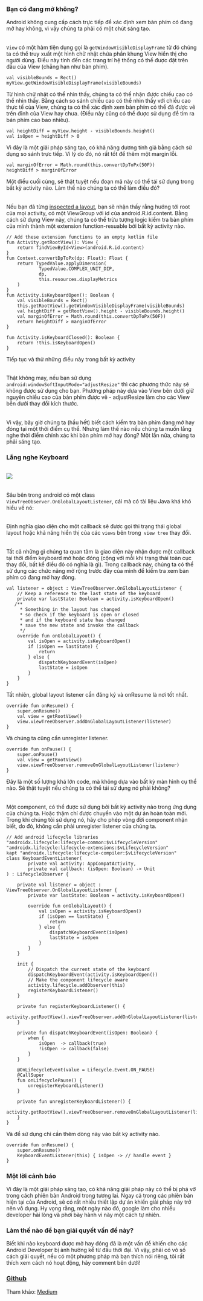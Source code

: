 ### Bạn có đang mở không?
Android không cung cấp cách trực tiếp để xác định xem bàn phím có đang mở hay không, vì vậy chúng ta phải có một chút sáng tạo.
######
`View` có một hàm tiện dụng gọi là `getWindowVisibleDisplayFrame` từ đó chúng ta có thể truy xuất một hình chữ nhật chứa phần khung View hiển thị cho người dùng. Điều này tính đến các trang trí hệ thống có thể được đặt trên đầu của View (chẳng hạn như bàn phím).

```
val visibleBounds = Rect()
myView.getWindowVisibleDisplayFrame(visibleBounds)
```

Từ hình chữ nhật có thể nhìn thấy, chúng ta có thể nhận được chiều cao có thể nhìn thấy. Bằng cách so sánh chiều cao có thể nhìn thấy với chiều cao thực tế của View, chúng ta có thể xác định xem bàn phím có thể đã được vẽ trên đỉnh của View hay chưa. (Điều này cũng có thể được sử dụng để tìm ra bán phím cao bao nhiêu).
```
val heightDiff = myView.height - visibleBounds.height()
val isOpen = heightDiff > 0
```
Vì đây là một giải pháp sáng tạo, có khả năng dương tính giả bằng cách sử dụng so sánh trực tiếp. Vì lý do đó, nó rất tốt để thêm một margin lỗi.
```
val marginOfError = Math.round(this.convertDpToPx(50F))
heightDiff > marginOfError
```
Một điều cuối cùng, sẽ thật tuyệt nếu đoạn mã này có thể tái sử dụng trong bất kỳ activity nào. Làm thế nào chúng ta có thể làm điều đó?
######
Nếu bạn đã từng [inspected a layout](https://developer.android.com/studio/debug/layout-inspector), bạn sẽ nhận thấy rằng hướng tới root của mọi activity, có một ViewGroup với id của android.R.id.content. Bằng cách sử dụng View này, chúng ta có thể trừu tượng logic kiểm tra bàn phím của mình thành một extension function-resuable bởi bất kỳ activity nào.
```
// Add these extension functions to an empty kotlin file
fun Activity.getRootView(): View {
    return findViewById<View>(android.R.id.content)
}
fun Context.convertDpToPx(dp: Float): Float {
    return TypedValue.applyDimension(
            TypedValue.COMPLEX_UNIT_DIP, 
            dp, 
            this.resources.displayMetrics
    )
}
fun Activity.isKeyboardOpen(): Boolean {
    val visibleBounds = Rect()
    this.getRootView().getWindowVisibleDisplayFrame(visibleBounds)
    val heightDiff = getRootView().height - visibleBounds.height()
    val marginOfError = Math.round(this.convertDpToPx(50F))
    return heightDiff > marginOfError
}

fun Activity.isKeyboardClosed(): Boolean {
    return !this.isKeyboardOpen()
}
```

Tiếp tục và thử những điều này trong bất kỳ activity
######
Thật không may, nếu bạn sử dụng `android:windowSoftInputMode="adjustResize"` thì các phương thức này sẽ không được sử dụng cho bạn. Phương pháp này dựa vào View bên dưới giữ nguyên chiều cao của bàn phím được vẽ - adjustResize làm cho các View bên dưới thay đổi kích thước.
######
Vì vậy, bây giờ chúng ta (hầu hết) biết cách kiểm tra bàn phím đang mở hay đóng tại một thời điểm cụ thể. Nhưng làm thế nào nếu chúng ta muốn lắng nghe thời điểm chính xác khi bàn phím mở hay đóng? Một lần nữa, chúng ta phải sáng tạo.
###

### Lắng nghe Keyboard
######
![](https://images.viblo.asia/ecfad2a8-c840-4f34-8fb0-7b3069e470b7.png)
######
Sâu bên trong android có một class `ViewTreeObserver.OnGlobalLayoutListener`, cái mà có tài liệu Java khá khó hiểu về nó:
######
Định nghĩa giao diện cho một callback sẽ được gọi thi trạng thái global layout hoặc khả năng hiển thị của các `views` bên trong` view tree` thay đổi.
######
Tất cả những gì chúng ta quan tâm là giao diện này nhận được một callback tại thời điểm keyboard mở hoặc đóng (cộng với mỗi khi trạng thái toàn cục thay đổi, bất kể điều đó có nghĩa là gì). Trong callback này, chúng ta có thể sử dụng các chức năng mở rộng trước đây của mình để kiểm tra xem bàn phím có đang mở hay đóng.

```
val listener = object : ViewTreeObserver.OnGlobalLayoutListener {
    // Keep a reference to the last state of the keyboard
    private var lastState: Boolean = activity.isKeyboardOpen()
   /** 
     * Something in the layout has changed
     * so check if the keyboard is open or closed
     * and if the keyboard state has changed
     * save the new state and invoke the callback
     */  
    override fun onGlobalLayout() {
        val isOpen = activity.isKeyboardOpen()
        if (isOpen == lastState) {
            return
        } else {
            dispatchKeyboardEvent(isOpen)
            lastState = isOpen
        }
    }
}
```
Tất nhiên, global layout listener cần đăng ký và onResume là nơi tốt nhất.
```
override fun onResume() {
    super.onResume()
    val view = getRootView()
    view.viewTreeObserver.addOnGlobalLayoutListener(listener)
}
```
Và chúng ta cũng cần unregister listener.

```
override fun onPause() {
    super.onPause()
    val view = getRootView()
    view.viewTreeObserver.removeOnGlobalLayoutListener(listener)
}
```
Đây là một số lượng khá lớn code, mà không dựa vào bất kỳ màn hình cụ thể nào. Sẽ thật tuyệt nếu chúng ta có thể tái sử dụng nó phải không?
######
Một component, có thể được sử dụng bởi bất kỳ activity nào trong ứng dụng của chúng ta. Hoặc thậm chí được chuyển vào một dự án hoàn toàn mới. Trong khi chúng tôi sử dụng nó, hãy cho phép vòng đời component nhận biết, do đó, không cần phải unregister listener của chúng ta.
```
// Add android lifecycle libraries
"androidx.lifecycle:lifecycle-common:$vLifecycleVersion"
"androidx.lifecycle:lifecycle-extensions:$vLifecycleVersion"
kapt "androidx.lifecycle:lifecycle-compiler:$vLifecycleVersion"
class KeyboardEventListener(
        private val activity: AppCompatActivity,
        private val callback: (isOpen: Boolean) -> Unit
) : LifecycleObserver {

    private val listener = object : ViewTreeObserver.OnGlobalLayoutListener {
        private var lastState: Boolean = activity.isKeyboardOpen()

        override fun onGlobalLayout() {
            val isOpen = activity.isKeyboardOpen()
            if (isOpen == lastState) {
                return
            } else {
                dispatchKeyboardEvent(isOpen)
                lastState = isOpen
            }
        }
    }

    init {
        // Dispatch the current state of the keyboard
        dispatchKeyboardEvent(activity.isKeyboardOpen())
        // Make the component lifecycle aware
        activity.lifecycle.addObserver(this)
        registerKeyboardListener()
    }

    private fun registerKeyboardListener() {
        activity.getRootView().viewTreeObserver.addOnGlobalLayoutListener(listener)
    }

    private fun dispatchKeyboardEvent(isOpen: Boolean) {
        when {
            isOpen  -> callback(true)
            !isOpen -> callback(false)
        }
    }

    @OnLifecycleEvent(value = Lifecycle.Event.ON_PAUSE)
    @CallSuper
    fun onLifecyclePause() {
        unregisterKeyboardListener()
    }

    private fun unregisterKeyboardListener() {
        activity.getRootView().viewTreeObserver.removeOnGlobalLayoutListener(listener)
    }
}
```
Và để sử dụng chỉ cần thêm dòng này vào bất kỳ activity nào.

```
override fun onResume() {
    super.onResume()
    KeyboardEventListener(this) { isOpen -> // handle event }
}
```
### Một lời cảnh báo
Vì đây là một giải pháp sáng tạo, có khả năng giải pháp này có thể bị phá vỡ trong cách phiên bản Android trong tương lai. Ngay cả trong các phiên bản hiện tại của Android, sẽ có rất nhiều thiết lập dự án khiến giải pháp này trở nên vô dụng. Hy vọng rằng, một ngày nào đó, google làm cho nhiều developer hài lòng và phơi bày hành vi này một cách tự nhiên.
### Làm thế nào để bạn giải quyết vấn đề này?
Biết khi nào keyboard được mở hay đóng đã là một vấn đề khiến cho các Android Developer bị ảnh hưởng kể từ đầu thời đại. Vì vậy, phải có vô số cách giải quyết, nếu có một phương pháp mà bạn thích nói riêng, tôi rất thích xem cách nó hoạt động, hãy comment bên dưới!
### [Github](https://github.com/enyciaa/AndroidKeyboardStateChecker/tree/master)

Tham khảo: [Medium](https://proandroiddev.com/how-to-detect-if-the-android-keyboard-is-open-269b255a90f5)